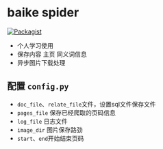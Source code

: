 # baike spider

[![Packagist](https://img.shields.io/packagist/l/doctrine/orm.svg)](https://github.com/fideism/baike-spider/blob/master/LICENSE)

- 个人学习使用
- 保存内容 主页 同义词信息
- 异步图片下载处理

## 配置 `config.py`
- `doc_file`、`relate_file`文件，设置sql文件保存文件
- `pages_file` 保存已经爬取的页码信息
- `log_file` 日志文件
- `image_dir` 图片保存路劲
- `start`、`end`开始结束页码
